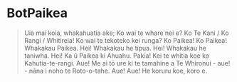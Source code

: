 # BotPaikea

> Uia mai koia, whakahuatia ake; 
> Ko wai te whare nei e?
> Ko Te Kani / Ko Rangi / Whitireia! 
> Ko wai te tekoteko kei runga? 
> Ko Paikea! Ko Paikea! 
> Whakakau Paikea. Hei! 
> Whakakau he tipua. Hei! 
> Whakakau he taniwha. Hei! 
> Ka ū Paikea ki Ahuahu. Pakia! 
> Kei te whitia koe ko Kahutia-te-rangi. Aue! 
> Me ai tō ure ki te tamahine a Te Whironui - aue! - nāna i noho te Roto-o-tahe. 
> Aue! Aue! 
> He koruru koe, koro e.